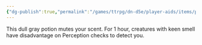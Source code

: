 ```yaml
---
{"dg-publish":true,"permalink":"/games/ttrpg/dn-d5e/player-aids/items/potions/potion-of-diminished-scent/","tags":["ttrpg/dnd/5e"],"noteIcon":""}
---
```



This dull gray potion mutes your scent. For 1 hour, creatures with keen smell have disadvantage on Perception checks to detect you.
